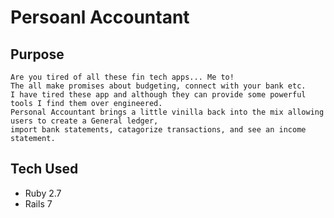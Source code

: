 # Persoanl Accountant

## Purpose

```
Are you tired of all these fin tech apps... Me to!
The all make promises about budgeting, connect with your bank etc.
I have tired these app and although they can provide some powerful tools I find them over engineered.
Personal Accountant brings a little vinilla back into the mix allowing users to create a General ledger,
import bank statements, catagorize transactions, and see an income statement.
```

## Tech Used

- Ruby 2.7
- Rails 7
